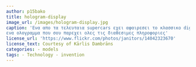 ```yaml
---
author: p15bako
title: hologram-display
image_url: /images/hologram-display.jpg
caption: 'Eνα απο τα τελευταια supercars εχει αφαιρεσει το κλασσικο digital display και το εχει αντικαταστησει με 
ενα ολογραμμα που σου παρεχει ολες τις διαθεσιμες πληροφοριες'
license_url: 'https://www.flickr.com/photos/janitors/14042323670'
license_text: Courtesy of Kārlis Dambrāns
categories: - models
tags: - Technology - invention
---
```

